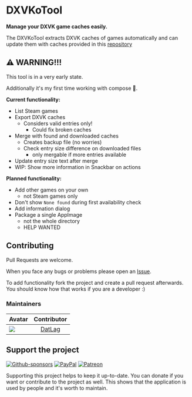 # DXVKoTool

**Manage your DXVK game caches easily.**

The DXVKoTool extracts DXVK caches of games automatically and can update them with caches provided in this [repository](https://github.com/begin-theadventure/dxvk-caches/tree/main/dxvk-caches)

## ⚠ WARNING!!!

This tool is in a very early state.

Additionally it's my first time working with compose 😬.

**Current functionality:**

- List Steam games
- Export DXVK caches
  - Considers valid entries only!
    - Could fix broken caches
- Merge with found and downloaded caches
  - Creates backup file (no worries)
  - Check entry size difference on downloaded files
    - only mergable if more entries available
- Update entry size text after merge
- WIP: Show more information in Snackbar on actions
  
**Planned functionality:**

- Add other games on your own
  - not Steam games only
- Don't show ```None found``` during first availability check
- Add information dialog
- Package a single AppImage
  - not the whole directory
  - HELP WANTED

## Contributing

Pull Requests are welcome.

When you face any bugs or problems please open an [Issue](https://github.com/DATL4G/DXVKoTool/issues/new/choose).

To add functionality fork the project and create a pull request afterwards. You should know how that works if you are a developer :)

### Maintainers

| Avatar | Contributor |
|---|:---:|
| [![](https://avatars3.githubusercontent.com/u/46448715?s=50&v=4)](https://github.com/DatL4g) | [DatLag](https://github.com/DatL4g) |

## Support the project

[![Github-sponsors](https://img.shields.io/badge/sponsor-30363D?style=for-the-badge&logo=GitHub-Sponsors&logoColor=#EA4AAA)](https://github.com/sponsors/DATL4G)
[![PayPal](https://img.shields.io/badge/PayPal-00457C?style=for-the-badge&logo=paypal&logoColor=white)](https://paypal.me/datlag)
[![Patreon](https://img.shields.io/badge/Patreon-F96854?style=for-the-badge&logo=patreon&logoColor=white)](https://www.patreon.com/datlag)

Supporting this project helps to keep it up-to-date. You can donate if you want or contribute to the project as well.
This shows that the application is used by people and it's worth to maintain.
